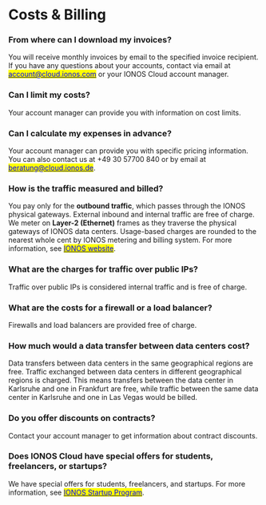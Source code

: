# Costs & Billing

### From where can I download my invoices?

You will receive monthly invoices by email to the specified invoice recipient. If you have any questions about your accounts, contact via email at [<mark style="color:blue;">account@cloud.ionos.com</mark>](mailto:account@cloud.ionos.com) or your IONOS Cloud account manager.

### Can I limit my costs?

Your account manager can provide you with information on cost limits.

### Can I calculate my expenses in advance?

Your account manager can provide you with specific pricing information. You can also contact us at +49 30 57700 840 or by email at [<mark style="color:blue;">beratung@cloud.ionos.de</mark>](mailto:beratung@cloud.ionos.de).

### How is the traffic measured and billed?

You pay only for the **outbound traffic**, which passes through the IONOS physical gateways. External inbound and internal traffic are free of charge. We meter on **Layer-2 (Ethernet)** frames as they traverse the physical gateways of IONOS data centers. Usage-based charges are rounded to the nearest whole cent by IONOS metering and billing system. For more information, see [<mark style="color:blue;">IONOS website</mark>](https://cloud.ionos.de/preise).

### What are the charges for traffic over public IPs?

Traffic over public IPs is considered internal traffic and is free of charge.

### What are the costs for a firewall or a load balancer?

Firewalls and load balancers are provided free of charge.

### How much would a data transfer between data centers cost?

Data transfers between data centers in the same geographical regions are free. Traffic exchanged between data centers in different geographical regions is charged. This means transfers between the data center in Karlsruhe and one in Frankfurt are free, while traffic between the same data center in Karlsruhe and one in Las Vegas would be billed.

### Do you offer discounts on contracts?

Contact your account manager to get information about contract discounts.

### Does IONOS Cloud have special offers for students, freelancers, or startups?

We have special offers for students, freelancers, and startups. For more information, see [<mark style="color:blue;">IONOS Startup Program</mark>](https://cloud.ionos.co.uk/startup-program).
